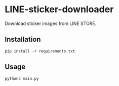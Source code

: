# LINE-sticker-downloader

Download sticker images from LINE STORE.

## Installation

```
pip install -r requirements.txt
```

## Usage

```
python3 main.py
```

